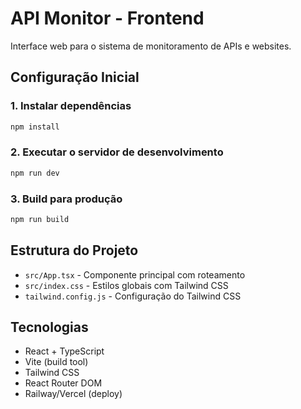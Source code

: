 # API Monitor - Frontend

Interface web para o sistema de monitoramento de APIs e websites.

## Configuração Inicial

### 1. Instalar dependências

```bash
npm install
```

### 2. Executar o servidor de desenvolvimento

```bash
npm run dev
```

### 3. Build para produção

```bash
npm run build
```

## Estrutura do Projeto

- `src/App.tsx` - Componente principal com roteamento
- `src/index.css` - Estilos globais com Tailwind CSS
- `tailwind.config.js` - Configuração do Tailwind CSS

## Tecnologias

- React + TypeScript
- Vite (build tool)
- Tailwind CSS
- React Router DOM
- Railway/Vercel (deploy)
